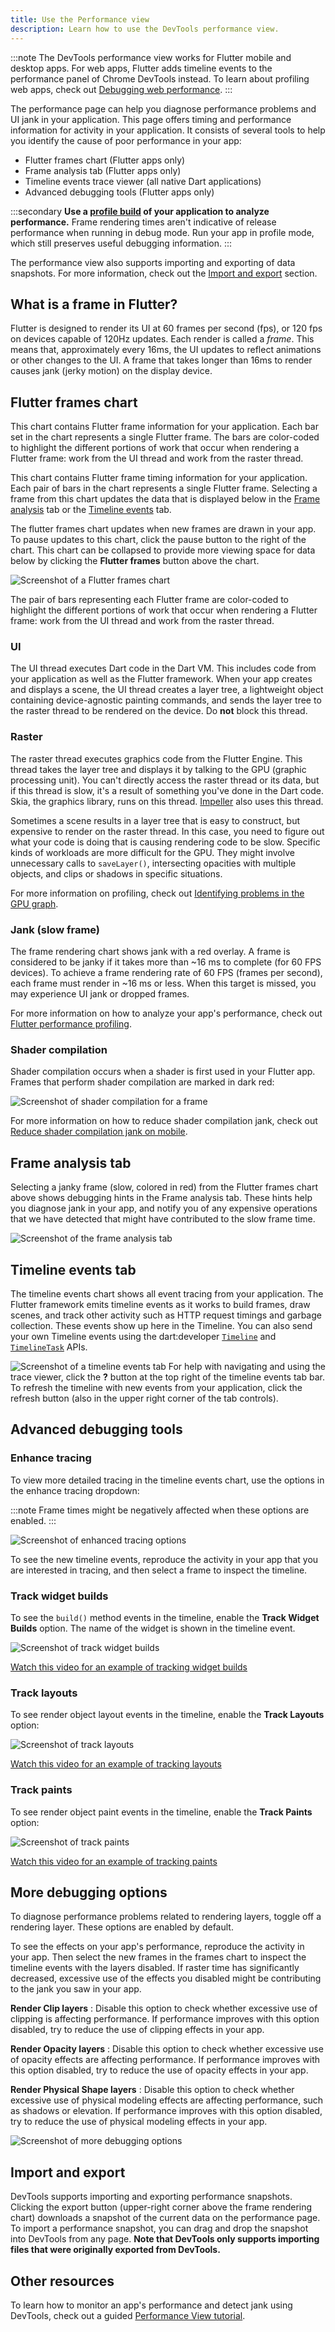 ```yaml
---
title: Use the Performance view
description: Learn how to use the DevTools performance view.
---
```


:::note
The DevTools performance view works for Flutter mobile and desktop apps.
For web apps, Flutter adds timeline events to the
performance panel of Chrome DevTools instead.
To learn about profiling web apps,
check out [Debugging web performance][].
:::

[Debugging web performance]: /perf/web-performance

The performance page can help you diagnose performance
problems and UI jank in your application.
This page offers timing and performance information
for activity in your application.
It consists of several tools to help you identify
the cause of poor performance in your app:

* Flutter frames chart (Flutter apps only)
* Frame analysis tab (Flutter apps only)
* Timeline events trace viewer (all native Dart applications)
* Advanced debugging tools (Flutter apps only)

:::secondary
**Use a [profile build][] of your application to analyze performance.**
Frame rendering times aren't indicative of release performance
when running in debug mode. Run your app in profile mode,
which still preserves useful debugging information.
:::

[profile build]: /testing/build-modes#profile

The performance view also supports importing and exporting of
data snapshots. For more information,
check out the [Import and export][] section.

## What is a frame in Flutter?

Flutter is designed to render its UI at 60 frames per second
(fps), or 120 fps on devices capable of 120Hz updates.
Each render is called a _frame_.
This means that, approximately every 16ms, the UI updates
to reflect animations or other changes to the UI. A frame
that takes longer than 16ms to render causes jank
(jerky motion) on the display device.

## Flutter frames chart

This chart contains Flutter frame information for your application.
Each bar set in the chart represents a single Flutter frame.
The bars are color-coded to highlight the different portions
of work that occur when rendering a Flutter frame: work from
the UI thread and work from the raster thread.

This chart contains Flutter frame timing information for your
application. Each pair of bars in the chart represents a single
Flutter frame. Selecting a frame from this chart updates the data
that is displayed below in the [Frame analysis](#frame-analysis-tab) tab
or the [Timeline events](#timeline-events-tab) tab.

[DevTools 2.23.1]: /tools/devtools/release-notes/release-notes-2.23.1

The flutter frames chart updates when new frames
are drawn in your app. To pause updates to this chart,
click the pause button to the right of the chart.
This chart can be collapsed to provide more viewing space
for data below by clicking the **Flutter frames** button above the chart.

![Screenshot of a Flutter frames chart](/assets/images/docs/tools/devtools/flutter-frames-chart.png)

The pair of bars representing each Flutter frame are color-coded
to highlight the different portions of work that occur when rendering
a Flutter frame: work from the UI thread and work from the raster thread.

### UI

The UI thread executes Dart code in the Dart VM. This includes
code from your application as well as the Flutter framework.
When your app creates and displays a scene, the UI thread creates
a layer tree, a lightweight object containing device-agnostic
painting commands, and sends the layer tree to the raster thread
to be rendered on the device. Do **not** block this thread.

### Raster

The raster thread executes graphics code from the Flutter Engine.
This thread takes the layer tree and displays it by talking to
the GPU (graphic processing unit). You can't directly access
the raster thread or its data, but if this thread is slow,
it's a result of something you've done in the Dart code.
Skia, the graphics library, runs on this thread.
[Impeller][] also uses this thread.

[Impeller]: /perf/impeller

Sometimes a scene results in a layer tree that is easy to construct,
but expensive to render on the raster thread. In this case, you
need to figure out what your code is doing that is causing
rendering code to be slow. Specific kinds of workloads are more
difficult for the GPU. They might involve unnecessary calls to
`saveLayer()`, intersecting opacities with multiple objects,
and clips or shadows in specific situations.

For more information on profiling, check out
[Identifying problems in the GPU graph][GPU graph].

### Jank (slow frame)

The frame rendering chart shows jank with a red overlay.
A frame is considered to be janky if it takes more than
~16 ms to complete (for 60 FPS devices). To achieve a frame rendering rate of
60 FPS (frames per second), each frame must render in
~16 ms or less. When this target is missed, you may
experience UI jank or dropped frames.

For more information on how to analyze your app's performance,
check out [Flutter performance profiling][].

### Shader compilation

Shader compilation occurs when a shader is first used in your Flutter
app. Frames that perform shader compilation are marked in dark
red:

![Screenshot of shader compilation for a frame](/assets/images/docs/tools/devtools/shader-compilation-frames-chart.png)

For more information on how to reduce shader compilation jank,
check out [Reduce shader compilation jank on mobile][].

## Frame analysis tab

Selecting a janky frame (slow, colored in red)
from the Flutter frames chart above shows debugging hints
in the Frame analysis tab. These hints help you diagnose
jank in your app, and notify you of any expensive operations
that we have detected that might have contributed to the slow frame time.

![Screenshot of the frame analysis tab](/assets/images/docs/tools/devtools/frame-analysis-tab.png)

## Timeline events tab

The timeline events chart shows all event tracing from your application.
The Flutter framework emits timeline events as it works to build frames,
draw scenes, and track other activity such as HTTP request timings
and garbage collection. These events show up here in the Timeline.
You can also send your own Timeline events using the dart:developer
[`Timeline`][] and [`TimelineTask`][] APIs.

[`Timeline`]: {{site.api}}/flutter/dart-developer/Timeline-class.html
[`TimelineTask`]: {{site.api}}/flutter/dart-developer/TimelineTask-class.html

![Screenshot of a timeline events tab](/assets/images/docs/tools/devtools/timeline-events-tab.png)
For help with navigating and using the trace viewer,
click the **?** button at the top right of the timeline
events tab bar. To refresh the timeline with new events from
your application, click the refresh button
(also in the upper right corner of the tab controls).

## Advanced debugging tools

### Enhance tracing

To view more detailed tracing in the timeline events chart,
use the options in the enhance tracing dropdown:

:::note
Frame times might be negatively affected when these options are enabled.
:::

![Screenshot of enhanced tracing options](/assets/images/docs/tools/devtools/enhanced-tracing.png)

To see the new timeline events, reproduce the activity
in your app that you are interested in tracing,
and then select a frame to inspect the timeline.

### Track widget builds

To see the `build()` method events in the timeline,
enable the **Track Widget Builds** option.
The name of the widget is shown in the timeline event.

![Screenshot of track widget builds](/assets/images/docs/tools/devtools/track-widget-builds.png)

[Watch this video for an example of tracking widget builds][track-widgets]

### Track layouts

To see render object layout events in the timeline,
enable the **Track Layouts** option:

![Screenshot of track layouts](/assets/images/docs/tools/devtools/track-layouts.png)

[Watch this video for an example of tracking layouts][track-layouts]

### Track paints

To see render object paint events in the timeline,
enable the **Track Paints** option:

![Screenshot of track paints](/assets/images/docs/tools/devtools/track-paints.png)

[Watch this video for an example of tracking paints][track-paints]

## More debugging options

To diagnose performance problems related to rendering layers,
toggle off a rendering layer.
These options are enabled by default.

To see the effects on your app's performance,
reproduce the activity in your app.
Then select the new frames in the frames chart
to inspect the timeline events
with the layers disabled.
If raster time has significantly decreased,
excessive use of the effects you disabled might be contributing
to the jank you saw in your app.

**Render Clip layers**
: Disable this option to check whether excessive use of clipping
  is affecting performance.
  If performance improves with this option disabled,
  try to reduce the use of clipping effects in your app.

**Render Opacity layers**
:  Disable this option to check whether
   excessive use of opacity effects are affecting performance.
   If performance improves with this option disabled,
   try to reduce the use of opacity effects in your app.

**Render Physical Shape layers**
: Disable this option to check whether excessive
  use of physical modeling effects are affecting performance,
  such as shadows or elevation.
  If performance improves with this option disabled,
  try to reduce the use of physical modeling effects in your app.

![Screenshot of more debugging options](/assets/images/docs/tools/devtools/more-debugging-options.png)

## Import and export

DevTools supports importing and exporting performance snapshots.
Clicking the export button (upper-right corner above the
frame rendering chart) downloads a snapshot of the current data on the
performance page. To import a performance snapshot, you can drag and drop the
snapshot into DevTools from any page. **Note that DevTools only
supports importing files that were originally exported from DevTools.**

## Other resources

To learn how to monitor an app's performance and
detect jank using DevTools, check out a guided
[Performance View tutorial][performance-tutorial].

[GPU graph]: /perf/ui-performance#identifying-problems-in-the-gpu-graph
[Flutter performance profiling]: /perf/ui-performance
[Reduce shader compilation jank on mobile]: /perf/rendering-performance
[Import and export]: #import-and-export
[performance-tutorial]: {{site.medium}}/@fluttergems/mastering-dart-flutter-devtools-performance-view-part-8-of-8-4ae762f91230
[track-widgets]: {{site.yt.watch}}/_EYk-E29edo?t=623
[track-layouts]: {{site.yt.watch}}/_EYk-E29edo?t=676
[track-paints]: {{site.yt.watch}}/_EYk-E29edo?t=748
